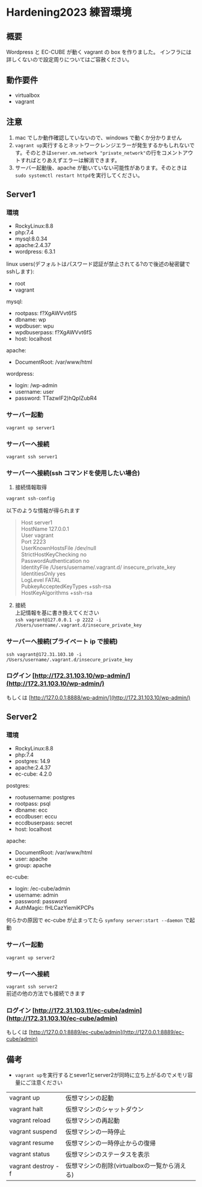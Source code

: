# Hardening2023 練習環境

## 概要

Wordpress と EC-CUBE が動く vagrant の box を作りました。
インフラには詳しくないので設定周りについてはご容赦ください。

## 動作要件

- virtualbox
- vagrant

## 注意

1. mac でしか動作確認していないので、windows で動くか分かりません
2. `vagrant up`実行するとネットワークレンジエラーが発生するかもしれないです。そのときは`server.vm.network "private_network"`の行をコメントアウトすればとりあえずエラーは解消できます。
3. サーバー起動後、apache が動いていない可能性があります。そのときは`sudo systemctl restart httpd`を実行してください。

## Server1

### 環境

- RockyLinux:8.8
- php:7.4
- mysql:8.0.34
- apache:2.4.37
- wordpress: 6.3.1

linux users(デフォルトはパスワード認証が禁止されてる?ので後述の秘密鍵でsshします):
- root
- vagrant


mysql:
- rootpass: f?XgAWVvt6fS
- dbname: wp
- wpdbuser: wpu
- wpdbuserpass: f?XgAWVvt6fS
- host: localhost

apache:

- DocumentRoot: /var/www/html

wordpress:

- login: /wp-admin
- username: user
- password: TTazwIF2)hQpIZubR4

### サーバー起動

`vagrant up server1`

### サーバーへ接続

`vagrant ssh server1`

### サーバーへ接続(ssh コマンドを使用したい場合)

1. 接続情報取得

`vagrant ssh-config`

以下のような情報が得られます

> Host server1  
>  HostName 127.0.0.1  
>  User vagrant  
>  Port 2223  
>  UserKnownHostsFile /dev/null  
>  StrictHostKeyChecking no  
>  PasswordAuthentication no  
>  IdentityFile /Users/username/.vagrant.d/ insecure_private_key  
>  IdentitiesOnly yes  
>  LogLevel FATAL  
>  PubkeyAcceptedKeyTypes +ssh-rsa  
>  HostKeyAlgorithms +ssh-rsa

2. 接続  
   上記情報を基に書き換えてください  
   `ssh vagrant@127.0.0.1 -p 2222 -i /Users/username/.vagrant.d/insecure_private_key`

### サーバーへ接続(プライベート ip で接続)

`ssh vagrant@172.31.103.10 -i /Users/username/.vagrant.d/insecure_private_key`

### ログイン [http://172.31.103.10/wp-admin/](http://172.31.103.10/wp-admin/)

もしくは [http://127.0.0.1:8888/wp-admin/](http://172.31.103.10/wp-admin/)

## Server2

### 環境

- RockyLinux:8.8
- php:7.4
- postgres: 14.9
- apache:2.4.37
- ec-cube: 4.2.0

postgres:

- rootusername: postgres
- rootpass: psql
- dbname: ecc
- eccdbuser: eccu
- eccdbuserpass: secret
- host: localhost

apache:

- DocumentRoot: /var/www/html
- user: apache
- group: apache

ec-cube:

- login: /ec-cube/admin
- username: admin
- password: password
- AuthMagic: fHLCazYiemiKPCPs

何らかの原因で ec-cube が止まってたら
`symfony server:start --daemon`
で起動

### サーバー起動

`vagrant up server2`

### サーバーへ接続

`vagrant ssh server2`  
前述の他の方法でも接続できます

### ログイン [http://172.31.103.11/ec-cube/admin](http://172.31.103.10/ec-cube/admin)

もしくは [http://127.0.0.1:8889/ec-cube/admin](http://127.0.0.1:8889/ec-cube/admin)


## 備考

- `vagrant up`を実行するとsever1とserver2が同時に立ち上がるのでメモリ容量にご注意ください

|                |                            |     | 
| -------------- | -------------------------- | --- | 
| vagrant up     | 仮想マシンの起動           |     | 
| vagrant halt   | 仮想マシンのシャットダウン |     | 
| vagrant reload | 仮想マシンの再起動         |     | 
| vagrant suspend  | 仮想マシンの一時停止         |     | 
| vagrant resume  | 仮想マシンの一時停止からの復帰         |     | 
| vagrant status  |  仮想マシンのステータスを表示        |     | 
| vagrant destroy -f  | 仮想マシンの削除(virtualboxの一覧から消える)         |     | 